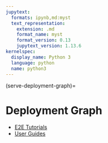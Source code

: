 ```yaml
---
jupytext:
  formats: ipynb,md:myst
  text_representation:
    extension: .md
    format_name: myst
    format_version: 0.13
    jupytext_version: 1.13.6
kernelspec:
  display_name: Python 3
  language: python
  name: python3
---
```


(serve-deployment-graph)=

# Deployment Graph

- [E2E Tutorials](./deployment-graph-e2e-tutorial.md)
- [User Guides](./deployment-graph-user-guides.md)